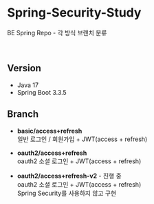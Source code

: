 # Spring-Security-Study
BE Spring Repo - 각 방식 브랜치 분류

<br/>

## Version
* Java 17
* Spring Boot 3.3.5

## Branch
* <strong>basic/access+refresh</strong> <br/>
  일반 로그인 / 회원가입 + JWT(access + refresh) <br/>

* <strong>oauth2/access+refresh</strong> <br/>
  oauth2 소셜 로그인 + JWT(access + refresh) <br/>

* <strong>oauth2/access+refresh-v2</strong> - 진행 중 <br/>
  oauth2 소셜 로그인 + JWT(access + refresh) <br/>
  Spring Security를 사용하지 않고 구현
